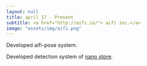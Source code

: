 ```yaml
---
layout: null
title: april 17 - Present
subtitle: <a href="http://aifi.io/"> aifi inc.</a>
image: "assets/img/aifi.png"
---
```


Developed aifi-pose system.

Developed detection system of <a href="http://nanostore.ai/"> nano store</a>.


